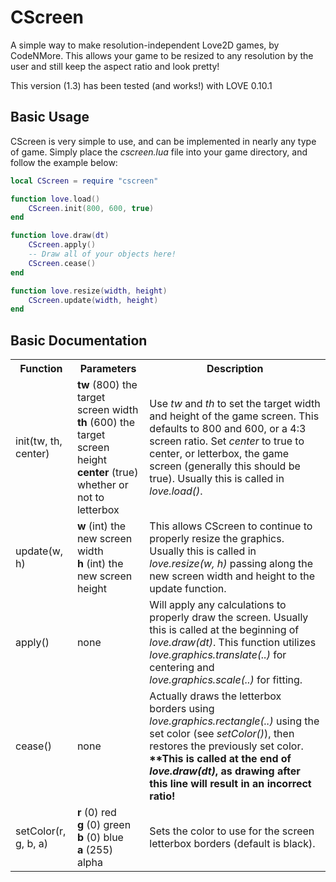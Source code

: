 # CScreen
A simple way to make resolution-independent Love2D games, by CodeNMore. This allows your game to be resized to any resolution by the user and still keep the aspect ratio and look pretty!

This version (1.3) has been tested (and works!) with LOVE 0.10.1

## Basic Usage
CScreen is very simple to use, and can be implemented in nearly any type of game. Simply place the *cscreen.lua* file into your game directory, and follow the example below:
```lua
local CScreen = require "cscreen"

function love.load()
	CScreen.init(800, 600, true)
end

function love.draw(dt)
	CScreen.apply()
	-- Draw all of your objects here!
	CScreen.cease()
end

function love.resize(width, height)
	CScreen.update(width, height)
end
```

## Basic Documentation
<table>
	<tr>
		<th>Function</th>
		<th>Parameters</th>
		<th>Description</th>
	</tr>
	<tr>
		<td>init(tw, th, center)</td>
		<td>
			<b>tw</b> (800) the target screen width<br>
			<b>th</b> (600) the target screen height<br>
			<b>center</b> (true) whether or not to letterbox
		</td>
		<td>
			Use <em>tw</em> and <em>th</em> to set the target width and height of the game screen. This defaults to 800 and 600, or a 4:3 screen ratio. Set <em>center</em> to true to center, or letterbox, the game screen (generally this should be true). Usually this is called in <em>love.load()</em>.
		</td>
	</tr>
	<tr>
		<td>update(w, h)</td>
		<td>
			<b>w</b> (int) the new screen width<br>
			<b>h</b> (int) the new screen height
		</td>
		<td>
			This allows CScreen to continue to properly resize the graphics. Usually this is called in <em>love.resize(w, h)</em> passing along the new screen width and height to the update function.
		</td>
	</tr>
	<tr>
		<td>apply()</td>
		<td>
			none
		</td>
		<td>
			Will apply any calculations to properly draw the screen. Usually this is called at the beginning of <em>love.draw(dt)</em>. This function utilizes <em>love.graphics.translate(..)</em> for centering and <em>love.graphics.scale(..)</em> for fitting.
		</td>
	</tr>
	<tr>
		<td>cease()</td>
		<td>
			none
		</td>
		<td>
			Actually draws the letterbox borders using <em>love.graphics.rectangle(..)</em> using the set color (see <em>setColor()</em>), then restores the previously set color. <b>**This is called at the end of <em>love.draw(dt)</em>, as drawing after this line will result in an incorrect ratio!</b>
		</td>
	</tr>
	<tr>
		<td>setColor(r, g, b, a)</td>
		<td>
			<b>r</b> (0) red<br>
			<b>g</b> (0) green<br>
			<b>b</b> (0) blue<br>
			<b>a</b> (255) alpha
		</td>
		<td>
			Sets the color to use for the screen letterbox borders (default is black).
		</td>
	</tr>
</table>